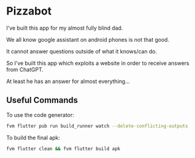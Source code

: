 # Pizzabot

I've built this app for my almost fully blind dad.

We all know google assistant on android phones is not that good.

It cannot answer questions outside of what it knows/can do.

So I've built this app which exploits a website in order to receive answers from ChatGPT.

At least he has an answer for almost everything...

## Useful Commands

To use the code generator:
```bash
fvm flutter pub run build_runner watch --delete-conflicting-outputs
```

To build the final apk:

```bash
fvm flutter clean && fvm flutter build apk
```
